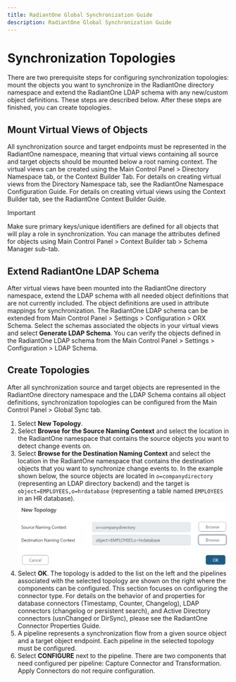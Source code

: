 ```yaml
---
title: RadiantOne Global Synchronization Guide
description: RadiantOne Global Synchronization Guide
---
```


# Synchronization Topologies

There are two prerequisite steps for configuring synchronization topologies: mount the objects you want to synchronize in the RadiantOne directory namespace and extend the RadiantOne LDAP schema with any new/custom object definitions. These steps are described below. After these steps are finished, you can create topologies.

## Mount Virtual Views of Objects

All synchronization source and target endpoints must be represented in the RadiantOne namespace, meaning that virtual views containing all source and target objects should be mounted below a root naming context. The virtual views can be created using the Main Control Panel > Directory Namespace tab, or the Context Builder Tab. For details on creating virtual views from the Directory Namespace tab, see the RadiantOne Namespace Configuration Guide. For details on creating virtual views using the Context Builder tab, see the RadiantOne Context Builder Guide.

>[!important]
>Make sure primary keys/unique identifiers are defined for all objects that will play a role in synchronization. You can manage the attributes defined for objects using Main Control Panel > Context Builder tab > Schema Manager sub-tab.

## Extend RadiantOne LDAP Schema 

After virtual views have been mounted into the RadiantOne directory namespace, extend the LDAP schema with all needed object definitions that are not currently included. The object definitions are used in attribute mappings for synchronization. The RadiantOne LDAP schema can be extended from Main Control Panel > Settings > Configuration > ORX Schema. Select the schemas associated the objects in your virtual views and select **Generate LDAP Schema**. You can verify the objects defined in the RadiantOne LDAP schema from the Main Control Panel > Settings > Configuration > LDAP Schema.

## Create Topologies

After all synchronization source and target objects are represented in the RadiantOne directory namespace and the LDAP Schema contains all object definitions, synchronization topologies can be configured from the Main Control Panel > Global Sync tab.

1. Select **New Topology**.
1. Select **Browse for the Source Naming Context** and select the location in the RadiantOne namespace that contains the source objects you want to detect change events on.
1. Select **Browse for the Destination Naming Context** and select the location in the RadiantOne namespace that contains the destination objects that you want to synchronize change events to. In the example shown below, the source objects are located in `o=companydirectory` (representing an LDAP directory backend) and the target is `object=EMPLOYEES,o=hrdatabase` (representing a table named `EMPLOYEES` in an HR database).
![Example Topology Definition](../media/image22.png)
1. Select **OK**. The topology is added to the list on the left and the pipelines associated with the selected topology are shown on the right where the components can be configured.
This section focuses on configuring the connector type. For details on the behavior of and properties for database connectors (Timestamp, Counter, Changelog), LDAP connectors (changelog or persistent search), and Active Directory connectors (usnChanged or DirSync), please see the RadiantOne Connector Properties Guide.
1. A pipeline represents a synchronization flow from a given source object and a target object endpoint. Each pipeline in the selected topology must be configured.
1. Select **CONFIGURE** next to the pipeline. There are two components that need configured per pipeline: Capture Connector and Transformation. Apply Connectors do not require configuration.
